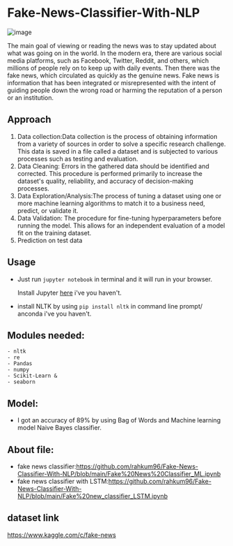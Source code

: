 # Fake-News-Classifier-With-NLP
![image](https://user-images.githubusercontent.com/86415241/134808054-18eeed07-2c96-481b-8e62-e6dfe1e83338.png)

The main goal of viewing or reading the news was to stay updated about what was going on in the world. In the modern era, there are various social media platforms, such as Facebook, Twitter, Reddit, and others, which millions of people rely on to keep up with daily events. Then there was the fake news, which circulated as quickly as the genuine news. Fake news is information that has been integrated or misrepresented with the intent of guiding people down the wrong road or harming the reputation of a person or an institution.

## Approach
1. Data collection:Data collection is the process of obtaining information from a variety of sources in order to solve a specific research challenge. This data is saved in a file called a dataset and is subjected to various processes such as testing and evaluation.
2. Data Cleaning: Errors in the gathered data should be identified and corrected. This procedure is performed primarily to increase the dataset's quality, reliability, and accuracy of decision-making processes.
3. Data Exploration/Analysis:The process of tuning a dataset using one or more machine learning algorithms to match it to a business need, predict, or validate it.
4. Data Validation: The procedure for fine-tuning hyperparameters before running the model. This allows for an independent evaluation of a model fit on the training dataset.
5. Prediction on test data
## Usage

- Just run `jupyter notebook` in terminal and it will run in your browser.

  Install Jupyter [here](http://jupyter.readthedocs.io/en/latest/install.html) i've you haven't.

- install NLTK by using `pip install nltk` in command line prompt/ anconda  i've you haven't.

## Modules needed:
```
- nltk
- re
- Pandas
- numpy
- Scikit-Learn &
- seaborn
```
## Model:
- I got an accuracy of 89% by using Bag of Words and Machine learning model Naive Bayes classifier.

## About file:
- fake news classifier:https://github.com/rahkum96/Fake-News-Classifier-With-NLP/blob/main/Fake%20News%20Classifier_ML.ipynb
- fake news classifier with LSTM:https://github.com/rahkum96/Fake-News-Classifier-With-NLP/blob/main/Fake%20new_classifier_LSTM.ipynb

## dataset link
https://www.kaggle.com/c/fake-news
